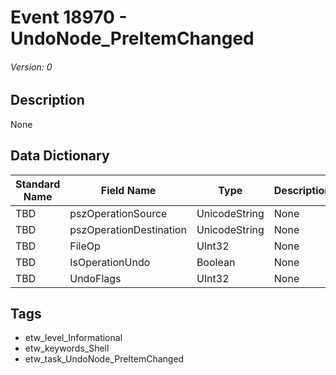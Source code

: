 # Event 18970 - UndoNode_PreItemChanged
###### Version: 0

## Description
None

## Data Dictionary
|Standard Name|Field Name|Type|Description|Sample Value|
|---|---|---|---|---|
|TBD|pszOperationSource|UnicodeString|None|`None`|
|TBD|pszOperationDestination|UnicodeString|None|`None`|
|TBD|FileOp|UInt32|None|`None`|
|TBD|IsOperationUndo|Boolean|None|`None`|
|TBD|UndoFlags|UInt32|None|`None`|

## Tags
* etw_level_Informational
* etw_keywords_Shell
* etw_task_UndoNode_PreItemChanged